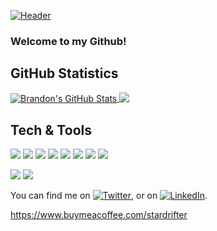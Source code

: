 
[![Header](https://raw.githubusercontent.com/BrandonRReed/BrandonRReed/master/readme_header.png "View Portfolio Website Here")](https://brandonreed.dev/)

### Welcome to my Github! 

<!-- <img align="center" src="https://github-readme-stats.vercel.app/api/<CARD_TYPE>/?username=<BrandonRReed>&theme=<THEME_NAME>" /> -->





## GitHub Statistics

<a href="https://github.com/BrandonRReed/BrandonRReed">
  <img align="center" src="https://github-readme-stats.vercel.app/api?username=BrandonRReed&show_icons=true&color=cc0000&line_height=27&count_private=true&title_color=cc0000&text_color=c9cacc&icon_color=2bbc8a&bg_color=DEG,1d1f21,000000" alt="Brandon's GitHub Stats" />
</a>

<a href="https://github.com/BrandonRReed/BrandonRReed">
  <img align="top" src="https://github-readme-stats.vercel.app/api/top-langs/?username=BrandonRReed&title_color=ffffff&text_color=cc0000&icon_color=2bbc8a&bg_color=DEG,1d1f21,000000&langs_count=6" />
</a>



<!-- <a href="https://github.com/BrandonRReed/BrandonRReed">
  <img align="center" src="https://github-readme-stats.vercel.app/api?username=BrandonRReed&show_icons=true&line_height=27&count_private=true&title_color=cc0000&text_color=c9cacc&icon_color=2bbc8a&bg_color=1d1f21" alt="Brandon's GitHub Stats" />

<a href="https://github.com/BrandonRReed/BrandonRReed">
  <img align="top" src="https://github-readme-stats.vercel.app/api/top-langs/?username=BrandonRReed&hide=java,html,tex&title_color=ffffff&text_color=cc0000&icon_color=2bbc8a&bg_color=1d1f21&langs_count=6"

</a>  -->



<!--![Your Repository's Stats](https://contrib.rocks/image?repo=Tanu-N-Prabhu/Python)--> <!--**shows contributors for collaborative repos-->




## Tech & Tools
<!--"note: color options: blueviolet, 2bbc8a (mintgreen), darkgrey, red" -->
<!--"see also: https://www.color-hex.com/color/cc0000 -->
![](https://img.shields.io/badge/OS-Linux-informational?style=plastic&logo=linux&logoColor=white&color=cc0000)
![](https://img.shields.io/badge/OS-Kali-Linux-informational?style=plastic&logo=linux&logoColor=white&color=cc0000)
![](https://img.shields.io/badge/Code-Python-informational?style=plastic&logo=python&logoColor=white&color=cc0000)
![](https://img.shields.io/badge/Code-JavaScript-informational?style=plastic&logo=javascript&logoColor=white&color=cc0000)
![](https://img.shields.io/badge/Shell-Bash-informational?style=plastic&logo=gnu-bash&logoColor=white&color=cc0000)
![](https://img.shields.io/badge/Tools-PostgreSQL-informational?style=plastic&logo=sql&logoColor=white&color=cc0000)
![](https://img.shields.io/badge/Tools-Docker-informational?style=plastic&logo=docker&logoColor=white&color=cc0000)
![](https://img.shields.io/badge/Tools-Kubernetes-informational?style=plastic&logo=kubernetes&logoColor=white&color=cc0000)

![](https://img.shields.io/badge/conda-cc0000.svg?&style=for-the-badge&logo=anaconda&logoColor=white)
![](https://img.shields.io/badge/Spyder%20Ide-cc0000?style=for-the-badge&logo=spyder%20ide&logoColor=white)





<!-- Profile view badge -->
<!--![Profile View Counter](https://komarev.com/ghpvc/?username=BrandonRReed)-->





<!-- ////Actual text//// -->

You can find me on [![Twitter][1.2]][1], or on [![LinkedIn][2.1]][2].

<!-- Icons -->

[1.2]: http://i.imgur.com/wWzX9uB.png (twitter icon without padding)
[2.1]: https://raw.githubusercontent.com/BrandonRReed/BrandonRReed/master/#0A66C2 (LinkedIn icon without padding)

<!-- Links to your social media accounts -->

[1]: https://twitter.com/brandonrreed
[2]: https://www.linkedin.com/in/brandonrreed1/

https://www.buymeacoffee.com/stardrifter



<!--
**BrandonRReed/BrandonRReed** is a ✨ _special_ ✨ repository because its `README.md` (this file) appears on your GitHub profile.

Here are some ideas to get you started:

- 🔭 I’m currently working on ...
- 🌱 I’m currently learning ...
- 👯 I’m looking to collaborate on ...
- 🤔 I’m looking for help with ...
- 💬 Ask me about ...
- 📫 How to reach me: ...
- 😄 Pronouns: ...
- ⚡ Fun fact: ...
-->
